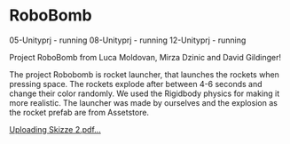 # RoboBomb
05-Unityprj - running
08-Unityprj - running
12-Unityprj - running

Project RoboBomb from Luca Moldovan, Mirza Dzinic and David Gildinger!

The project Robobomb is rocket launcher, that launches the rockets when pressing space. The rockets explode after between 4-6 seconds and change their color randomly. 
We used the Rigidbody physics for making it more realistic. The launcher was made by ourselves and the explosion as the rocket prefab are from Assetstore.

[Uploading Skizze 2.pdf…]()

